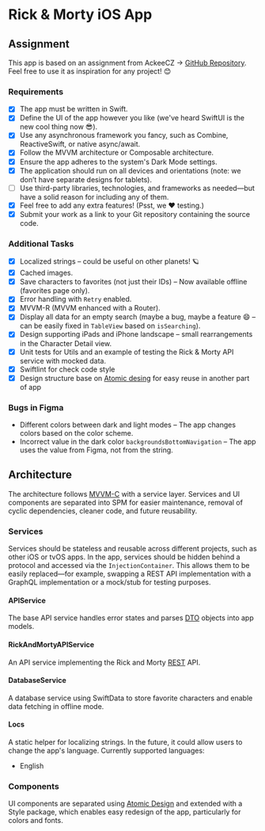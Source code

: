 # Rick & Morty iOS App

## Assignment
This app is based on an assignment from AckeeCZ -> [GitHub Repository](https://github.com/AckeeCZ/ios-task-rick-and-morty?tab=readme-ov-file). Feel free to use it as inspiration for any project! 😊

### Requirements

- [x] The app must be written in Swift.  
- [x] Define the UI of the app however you like (we've heard SwiftUI is the new cool thing now 😎).  
- [x] Use any asynchronous framework you fancy, such as Combine, ReactiveSwift, or native async/await.  
- [x] Follow the MVVM architecture or Composable architecture.  
- [x] Ensure the app adheres to the system's Dark Mode settings.  
- [x] The application should run on all devices and orientations (note: we don’t have separate designs for tablets).  
- [ ] Use third-party libraries, technologies, and frameworks as needed—but have a solid reason for including any of them.  
- [x] Feel free to add any extra features! (Psst, we ❤️ testing.)  
- [x] Submit your work as a link to your Git repository containing the source code.  

### Additional Tasks

- [x] Localized strings – could be useful on other planets! 🪐
- [x] Cached images.  
- [x] Save characters to favorites (not just their IDs) – Now available offline (favorites page only).  
- [x] Error handling with `Retry` enabled.  
- [x] MVVM-R (MVVM enhanced with a Router).  
- [x] Display all data for an empty search (maybe a bug, maybe a feature 😄 – can be easily fixed in `TableView` based on `isSearching`).  
- [x] Design supporting iPads and iPhone landscape – small rearrangements in the Character Detail view.  
- [x] Unit tests for Utils and an example of testing the Rick & Morty API service with mocked data.  
- [x] Swiftlint for check code style
- [x] Design structure base on [Atomic desing](https://atomicdesign.bradfrost.com/chapter-2/) for easy reuse in another part of app

### Bugs in Figma
- Different colors between dark and light modes – The app changes colors based on the color scheme.  
- Incorrect value in the dark color `backgroundsBottomNavigation` – The app uses the value from Figma, not from the string.  

## Architecture

The architecture follows [MVVM-C](https://medium.com/sudo-by-icalia-labs/ios-architecture-mvvm-c-introduction-1-6-815204248518) with a service layer. Services and UI components are separated into SPM for easier maintenance, removal of cyclic dependencies, cleaner code, and future reusability.

### Services

Services should be stateless and reusable across different projects, such as other iOS or tvOS apps. In the app, services should be hidden behind a protocol and accessed via the `InjectionContainer`. This allows them to be easily replaced—for example, swapping a REST API implementation with a GraphQL implementation or a mock/stub for testing purposes.

#### APIService

The base API service handles error states and parses [DTO](https://en.wikipedia.org/wiki/Data_transfer_object) objects into app models.

#### RickAndMortyAPIService

An API service implementing the Rick and Morty [REST](https://rickandmortyapi.com/documentation/#rest) API.

#### DatabaseService

A database service using SwiftData to store favorite characters and enable data fetching in offline mode.

#### Locs

A static helper for localizing strings. In the future, it could allow users to change the app's language. Currently supported languages:

- English

### Components

UI components are separated using [Atomic Design](https://atomicdesign.bradfrost.com/chapter-2/) and extended with a Style package, which enables easy redesign of the app, particularly for colors and fonts.
